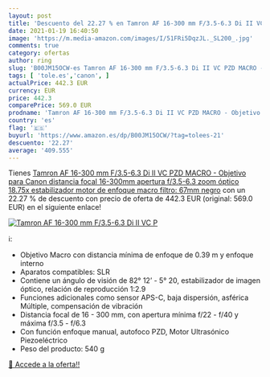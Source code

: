 ```yaml
---
layout: post
title: 'Descuento del 22.27 % en Tamron AF 16-300 mm F/3.5-6.3 Di II VC P'
date: 2021-01-19 16:40:50
image: 'https://m.media-amazon.com/images/I/51FRi5DqzJL._SL200_.jpg'
comments: true
category: ofertas
author: ring
slug: 'B00JM15OCW-es Tamron AF 16-300 mm F/3.5-6.3 Di II VC PZD MACRO -...'
tags: [ 'tole.es','canon', ]
actualPrice: 442.3 EUR
currency: EUR
price: 442.3
comparePrice: 569.0 EUR
prodname: 'Tamron AF 16-300 mm F/3.5-6.3 Di II VC PZD MACRO - Objetivo para Canon  distancia focal 16-300mm  apertura f/3.5-6.3  zoom óptico 18.75x  estabilizador  motor de enfoque  macro  filtro: 67mm  negro'
country: 'es'
flag: '🇪🇸'
buyurl: 'https://www.amazon.es/dp/B00JM15OCW/?tag=tolees-21'
descuento: '22.27'
average: '409.555'
---
```


Tienes [Tamron AF 16-300 mm F/3.5-6.3 Di II VC PZD MACRO - Objetivo para Canon  distancia focal 16-300mm  apertura f/3.5-6.3  zoom óptico 18.75x  estabilizador  motor de enfoque  macro  filtro: 67mm  negro](https://www.amazon.es/dp/B00JM15OCW/?tag=tolees-21) con un 22.27 % de descuento con precio de oferta de 442.3 EUR (original: 569.0 EUR) en el siguiente enlace!

[![Tamron AF 16-300 mm F/3.5-6.3 Di II VC P](https://m.media-amazon.com/images/I/51FRi5DqzJL._SL200_.jpg)](https://www.amazon.es/dp/B00JM15OCW/?tag=tolees-21)

ℹ️:

- Objetivo Macro con distancia mínima de enfoque de 0.39 m y enfoque interno
- Aparatos compatibles: SLR
- Contiene un ángulo de visión de 82° 12’ - 5° 20, estabilizador de imagen óptico, relación de reproducción 1:2.9
- Funciones adicionales como sensor APS-C, baja dispersión, asférica Múltiple, compensación de vibración
- Distancia focal de 16 - 300 mm, con apertura mínima f/22 - f/40 y máxima f/3.5 - f/6.3
- Con función enfoque manual, autofoco PZD, Motor Ultrasónico Piezoeléctrico
- Peso del producto: 540 g

[🛒 Accede a la oferta!!](https://www.amazon.es/dp/B00JM15OCW/?tag=tolees-21)
